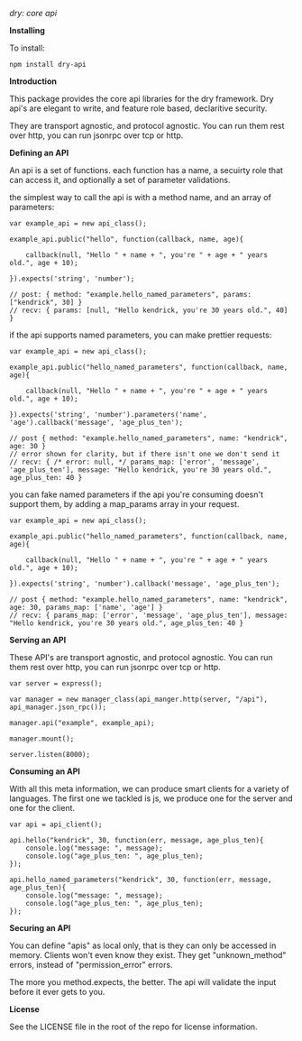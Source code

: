 
*dry: core api*

**Installing**

To install: 

    npm install dry-api


**Introduction**

This package provides the core api libraries for the dry framework. Dry api's are elegant to write, and feature role based, declaritive security. 

They are transport agnostic, and protocol agnostic. You can run them rest over http, you can run jsonrpc over tcp or http.


**Defining an API**

An api is a set of functions. each function has a name, a secuirty role that can access it, and optionally a set of parameter validations.

the simplest way to call the api is with a method name, and an array of parameters:

```
var example_api = new api_class();

example_api.public("hello", function(callback, name, age){

    callback(null, "Hello " + name + ", you're " + age + " years old.", age + 10);

}).expects('string', 'number');

// post: { method: "example.hello_named_parameters", params: ["kendrick", 30] }
// recv: { params: [null, "Hello kendrick, you're 30 years old.", 40] }
```

if the api supports named parameters, you can make prettier requests:

```
var example_api = new api_class();

example_api.public("hello_named_parameters", function(callback, name, age){

    callback(null, "Hello " + name + ", you're " + age + " years old.", age + 10);

}).expects('string', 'number').parameters('name', 'age').callback('message', 'age_plus_ten');

// post { method: "example.hello_named_parameters", name: "kendrick", age: 30 }
// error shown for clarity, but if there isn't one we don't send it
// recv: { /* error: null, */ params_map: ['error', 'message', 'age_plus_ten'], message: "Hello kendrick, you're 30 years old.", age_plus_ten: 40 }
```

you can fake named parameters if the api you're consuming doesn't support them, by adding a map_params array in your request.

```
var example_api = new api_class();

example_api.public("hello_named_parameters", function(callback, name, age){

    callback(null, "Hello " + name + ", you're " + age + " years old.", age + 10);

}).expects('string', 'number').callback('message', 'age_plus_ten');

// post { method: "example.hello_named_parameters", name: "kendrick", age: 30, params_map: ['name', 'age'] }
// recv: { params_map: ['error', 'message', 'age_plus_ten'], message: "Hello kendrick, you're 30 years old.", age_plus_ten: 40 }
```



**Serving an API**

These API's are transport agnostic, and protocol agnostic. You can run them rest over http, you can run jsonrpc over tcp or http.

```
var server = express();

var manager = new manager_class(api_manger.http(server, "/api"), api_manager.json_rpc());

manager.api("example", example_api);

manager.mount();

server.listen(8000);
```


**Consuming an API**


With all this meta information, we can produce smart clients for a variety of languages. The first one we tackled is js, we produce one for the server and one for the client.

```
var api = api_client();

api.hello("kendrick", 30, function(err, message, age_plus_ten){
    console.log("message: ", message);
    console.log("age_plus_ten: ", age_plus_ten);
});

api.hello_named_parameters("kendrick", 30, function(err, message, age_plus_ten){
    console.log("message: ", message);
    console.log("age_plus_ten: ", age_plus_ten);
});
```

**Securing an API**

You can define "apis" as local only, that is they can only be accessed in memory. Clients won't even know they exist. They get "unknown_method" errors, instead of "permission_error" errors.

The more you method.expects, the better. The api will validate the input before it ever gets to you.


**License**

See the LICENSE file in the root of the repo for license information.

